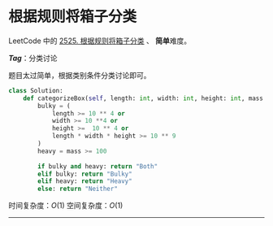 # 根据规则将箱子分类

LeetCode 中的 [2525. 根据规则将箱子分类](https://leetcode.cn/problems/categorize-box-according-to-criteria) 、 **简单**难度。

***Tag***：分类讨论

题目太过简单，根据类别条件分类讨论即可。

```Python
class Solution:
    def categorizeBox(self, length: int, width: int, height: int, mass: int) -> str:
        bulky = (
            length >= 10 ** 4 or 
            width >= 10 **4 or 
            height >=  10 ** 4 or 
            length * width * height >= 10 ** 9
        )
        heavy = mass >= 100
        
        if bulky and heavy: return "Both"
        elif bulky: return "Bulky"
        elif heavy: return "Heavy"
        else: return "Neither"
```

时间复杂度：$O(1)$
空间复杂度：$O(1)$

---
